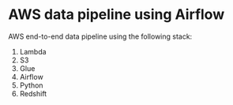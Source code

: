 # AWS data pipeline using Airflow

AWS end-to-end data pipeline using the following stack:
1. Lambda
2. S3
3. Glue
4. Airflow
5. Python
6. Redshift

